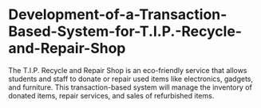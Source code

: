 # Development-of-a-Transaction-Based-System-for-T.I.P.-Recycle-and-Repair-Shop
The T.I.P. Recycle and Repair Shop is an eco-friendly service that allows students and staff to donate or repair used items like electronics, gadgets, and furniture. This transaction-based system will manage the inventory of donated items, repair services, and sales of refurbished items.
